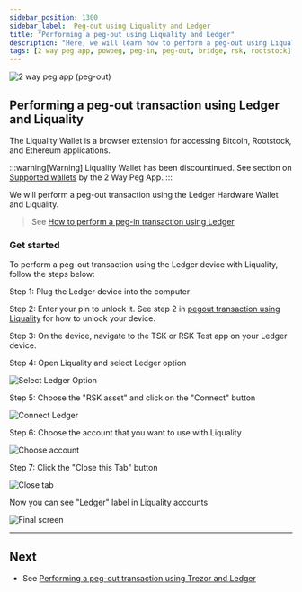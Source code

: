 ```yaml
---
sidebar_position: 1300
sidebar_label:  Peg-out using Liquality and Ledger
title: "Performing a peg-out using Liquality and Ledger"
description: "Here, we will learn how to perform a peg-out using Liquality and Ledger."
tags: [2 way peg app, powpeg, peg-in, peg-out, bridge, rsk, rootstock]
---
```



![2 way peg app (peg-out)](/img/resources/two-way-peg-app/pegout.gif)

## Performing a peg-out transaction using Ledger and Liquality

The Liquality Wallet is a browser extension for accessing Bitcoin, Rootstock, and Ethereum applications. 

:::warning[Warning]
Liquality Wallet has been discountinued. See section on [Supported wallets](/resources/guides/two-way-peg-app/advanced-operations/supported-wallets) by the 2 Way Peg App.
:::

We will perform a peg-out transaction using the Ledger Hardware Wallet and Liquality.

> See [How to perform a peg-in transaction using Ledger](/resources/guides/two-way-peg-app/pegin/ledger/)

### Get started

To perform a peg-out transaction using the Ledger device with Liquality, follow the steps below:

Step 1:  Plug the Ledger device into the computer

Step 2: Enter your pin to unlock it. See step 2 in [pegout transaction using Liquality](#performing-a-peg-out-transaction-using-liquality) for how to unlock your device.

Step 3: On the device, navigate to the TSK or RSK Test app on your Ledger device.

Step 4: Open Liquality and select Ledger option

![Select Ledger Option](/img/resources/two-way-peg-app/liquality/ledger-steps/1-ledger-steps.png)


Step 5: Choose the "RSK asset" and click on the "Connect" button

![Connect Ledger](/img/resources/two-way-peg-app/liquality/ledger-steps/2-ledger-steps.png)


Step 6: Choose the account that you want to use with Liquality

![Choose account](/img/resources/two-way-peg-app/liquality/ledger-steps/3-ledger-steps.png)


Step 7: Click the "Close this Tab" button

![Close tab](/img/resources/two-way-peg-app/liquality/ledger-steps/4-ledger-steps.png)

Now you can see "Ledger" label in Liquality accounts

![Final screen](/img/resources/two-way-peg-app/liquality/ledger-steps/5-ledger-steps.png)

----

## Next
* See [Performing a peg-out transaction using Trezor and Ledger](/resources/guides/two-way-peg-app/pegout/trezor/)